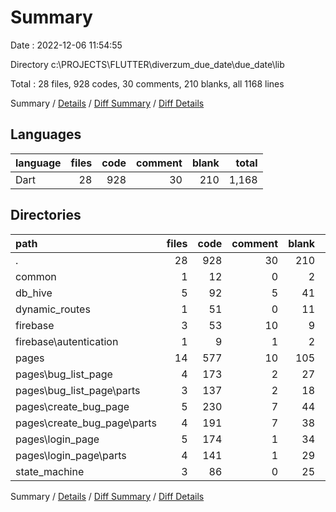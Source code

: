 # Summary

Date : 2022-12-06 11:54:55

Directory c:\\PROJECTS\\FLUTTER\\diverzum_due_date\\due_date\\lib

Total : 28 files,  928 codes, 30 comments, 210 blanks, all 1168 lines

Summary / [Details](details.md) / [Diff Summary](diff.md) / [Diff Details](diff-details.md)

## Languages
| language | files | code | comment | blank | total |
| :--- | ---: | ---: | ---: | ---: | ---: |
| Dart | 28 | 928 | 30 | 210 | 1,168 |

## Directories
| path | files | code | comment | blank | total |
| :--- | ---: | ---: | ---: | ---: | ---: |
| . | 28 | 928 | 30 | 210 | 1,168 |
| common | 1 | 12 | 0 | 2 | 14 |
| db_hive | 5 | 92 | 5 | 41 | 138 |
| dynamic_routes | 1 | 51 | 0 | 11 | 62 |
| firebase | 3 | 53 | 10 | 9 | 72 |
| firebase\\autentication | 1 | 9 | 1 | 2 | 12 |
| pages | 14 | 577 | 10 | 105 | 692 |
| pages\\bug_list_page | 4 | 173 | 2 | 27 | 202 |
| pages\\bug_list_page\\parts | 3 | 137 | 2 | 18 | 157 |
| pages\\create_bug_page | 5 | 230 | 7 | 44 | 281 |
| pages\\create_bug_page\\parts | 4 | 191 | 7 | 38 | 236 |
| pages\\login_page | 5 | 174 | 1 | 34 | 209 |
| pages\\login_page\\parts | 4 | 141 | 1 | 29 | 171 |
| state_machine | 3 | 86 | 0 | 25 | 111 |

Summary / [Details](details.md) / [Diff Summary](diff.md) / [Diff Details](diff-details.md)